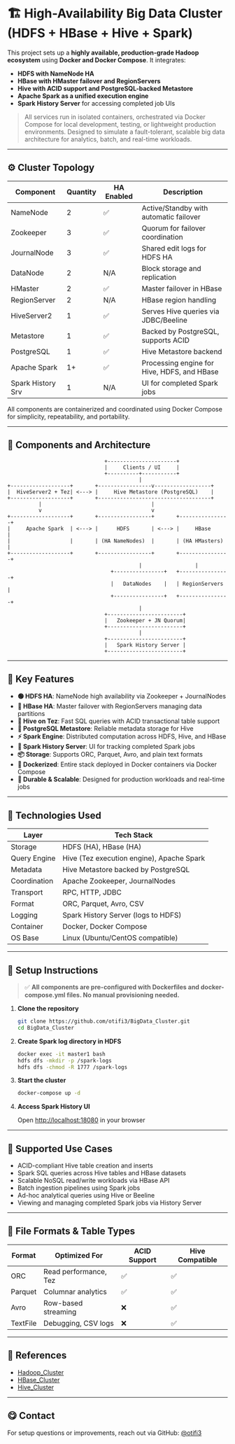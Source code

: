 # 🏗️ High-Availability Big Data Cluster (HDFS + HBase + Hive + Spark)

This project sets up a **highly available, production-grade Hadoop ecosystem** using **Docker and Docker Compose**. It integrates:

- **HDFS with NameNode HA**
- **HBase with HMaster failover and RegionServers**
- **Hive with ACID support and PostgreSQL-backed Metastore**
- **Apache Spark as a unified execution engine**
- **Spark History Server** for accessing completed job UIs

> All services run in isolated containers, orchestrated via Docker Compose for local development, testing, or lightweight production environments. Designed to simulate a fault-tolerant, scalable big data architecture for analytics, batch, and real-time workloads.

---

## ⚙️ Cluster Topology

| Component           | Quantity | HA Enabled | Description                                            |
|--------------------|----------|------------|--------------------------------------------------------|
| NameNode           | 2        | ✅          | Active/Standby with automatic failover                 |
| Zookeeper          | 3        | ✅          | Quorum for failover coordination                       |
| JournalNode        | 3        | ✅          | Shared edit logs for HDFS HA                           |
| DataNode           | 2        | N/A        | Block storage and replication                          |
| HMaster            | 2        | ✅          | Master failover in HBase                               |
| RegionServer       | 2        | N/A        | HBase region handling                                  |
| HiveServer2        | 1        | ✅          | Serves Hive queries via JDBC/Beeline                   |
| Metastore          | 1        | ✅          | Backed by PostgreSQL, supports ACID                    |
| PostgreSQL         | 1        | ✅          | Hive Metastore backend                                 |
| Apache Spark       | 1+       | ✅          | Processing engine for Hive, HDFS, and HBase            |
| Spark History Srv  | 1        | N/A        | UI for completed Spark jobs                            |

All components are containerized and coordinated using Docker Compose for simplicity, repeatability, and portability.

---

## 🧱 Components and Architecture

```text
                               +----------------------+
                               |     Clients / UI     |
                               +----------+-----------+
                                          |
+-------------------+       +-----------------v------------------+
|  HiveServer2 + Tez| <---> |     Hive Metastore (PostgreSQL)    |
+-------------------+       +------------------------------------+
          |                                   |
          v                                   v
+-------------------+       +-----------------+       +----------------+
|     Apache Spark  | <---> |      HDFS       | <---> |     HBase      |
|                   |       | (HA NameNodes)  |       | (HA HMasters)  |
+-------------------+       +-----------------+       +----------------+
                                          |                 |
                                 +----------------+   +----------------+
                                 |   DataNodes    |   | RegionServers  |
                                 +----------------+   +----------------+
                                          |
                               +------------------------+
                               |   Zookeeper + JN Quorum|
                               +------------------------+
                                          |
                               +------------------------+
                               |   Spark History Server |
                               +------------------------+
```

---

## 🚀 Key Features

* **🟢 HDFS HA**: NameNode high availability via Zookeeper + JournalNodes
* **📂 HBase HA**: Master failover with RegionServers managing data partitions
* **🧠 Hive on Tez**: Fast SQL queries with ACID transactional table support
* **🐘 PostgreSQL Metastore**: Reliable metadata storage for Hive
* **⚡ Spark Engine**: Distributed computation across HDFS, Hive, and HBase
* **📆 Spark History Server**: UI for tracking completed Spark jobs
* **📦 Storage**: Supports ORC, Parquet, Avro, and plain text formats
* **🐳 Dockerized**: Entire stack deployed in Docker containers via Docker Compose
* **💪 Durable & Scalable**: Designed for production workloads and real-time jobs

---

## 🔧 Technologies Used

| Layer        | Tech Stack                                |
| ------------ | ----------------------------------------- |
| Storage      | HDFS (HA), HBase (HA)                     |
| Query Engine | Hive (Tez execution engine), Apache Spark |
| Metadata     | Hive Metastore backed by PostgreSQL       |
| Coordination | Apache Zookeeper, JournalNodes            |
| Transport    | RPC, HTTP, JDBC                           |
| Format       | ORC, Parquet, Avro, CSV                   |
| Logging      | Spark History Server (logs to HDFS)       |
| Container    | Docker, Docker Compose                    |
| OS Base      | Linux (Ubuntu/CentOS compatible)          |

---

## 📆 Setup Instructions

> ✅ **All components are pre-configured with Dockerfiles and docker-compose.yml files. No manual provisioning needed.**

1. **Clone the repository**

   ```bash
   git clone https://github.com/otifi3/BigData_Cluster.git
   cd BigData_Cluster
   ```

2. **Create Spark log directory in HDFS**

   ```bash
   docker exec -it master1 bash
   hdfs dfs -mkdir -p /spark-logs
   hdfs dfs -chmod -R 1777 /spark-logs
   ```

3. **Start the cluster**

   ```bash
   docker-compose up -d
   ```

4. **Access Spark History UI**

   Open [http://localhost:18080](http://localhost:18080) in your browser
---

## 🧪 Supported Use Cases

* ACID-compliant Hive table creation and inserts
* Spark SQL queries across Hive tables and HBase datasets
* Scalable NoSQL read/write workloads via HBase API
* Batch ingestion pipelines using Spark jobs
* Ad-hoc analytical queries using Hive or Beeline
* Viewing and managing completed Spark jobs via History Server

---

## 📁 File Formats & Table Types

| Format   | Optimized For         | ACID Support | Hive Compatible |
| -------- | --------------------- | ------------ | --------------- |
| ORC      | Read performance, Tez | ✅            | ✅               |
| Parquet  | Columnar analytics    | ✅            | ✅               |
| Avro     | Row-based streaming   | ❌            | ✅               |
| TextFile | Debugging, CSV logs   | ❌            | ✅               |

---

## 📙 References

* [Hadoop\_Cluster](https://github.com/otifi3/hadoop_cluster)
* [HBase\_Cluster](https://github.com/otifi3/hbase_cluster)
* [Hive\_Cluster](https://github.com/otifi3/hive_cluster)

---

## 😋 Contact
For setup questions or improvements, reach out via GitHub: [@otifi3](https://github.com/otifi3)
